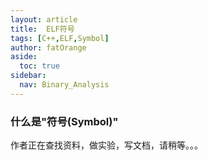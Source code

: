 ```yaml
---
layout: article
title:  ELF符号
tags: [C++,ELF,Symbol]
author: fatOrange
aside:
  toc: true
sidebar:
  nav: Binary_Analysis
---
```


### 什么是"符号(Symbol)"

作者正在查找资料，做实验，写文档，请稍等。。。